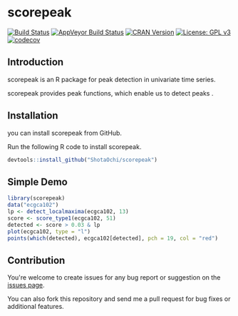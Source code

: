 # scorepeak

[![Build Status](https://travis-ci.org/ShotaOchi/scorepeak.svg?branch=master)](https://travis-ci.org/ShotaOchi/scorepeak)
[![AppVeyor Build Status](https://ci.appveyor.com/api/projects/status/github/ShotaOchi/scorepeak?branch=master&svg=true)](https://ci.appveyor.com/project/ShotaOchi/scorepeak)
[![CRAN Version](https://www.r-pkg.org/badges/version/scorepeak)](https://cran.r-project.org/package=scorepeak)
[![License: GPL v3](https://img.shields.io/badge/License-GPL%20v3-blue.svg)](https://www.gnu.org/licenses/gpl-3.0)
[![codecov](https://codecov.io/gh/ShotaOchi/scorepeak/branch/master/graph/badge.svg)](https://codecov.io/gh/ShotaOchi/scorepeak)

## Introduction
scorepeak is an R package for peak detection in univariate time series.

scorepeak provides peak functions, which enable us to detect peaks .

## Installation
you can install scorepeak from GitHub.

Run the following R code to install scorepeak.
```r
devtools::install_github("ShotaOchi/scorepeak")
```

## Simple Demo

```r
library(scorepeak)
data("ecgca102")
lp <- detect_localmaxima(ecgca102, 13)
score <- score_type1(ecgca102, 51)
detected <- score > 0.03 & lp
plot(ecgca102, type = "l")
points(which(detected), ecgca102[detected], pch = 19, col = "red")
```

## Contribution
You're welcome to create issues for any bug report or suggestion on the [issues page](https://github.com/ShotaOchi/scorepeak/issues).

You can also fork this repository and send me a pull request for bug fixes or additional features.